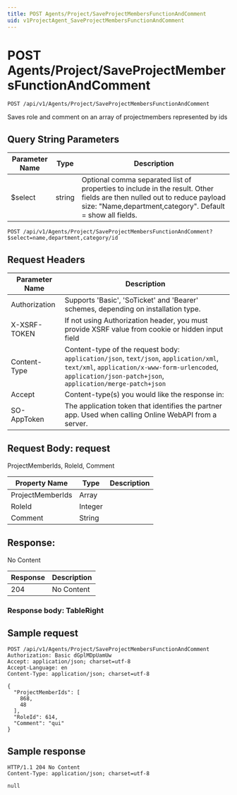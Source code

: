 ```yaml
---
title: POST Agents/Project/SaveProjectMembersFunctionAndComment
uid: v1ProjectAgent_SaveProjectMembersFunctionAndComment
---
```


# POST Agents/Project/SaveProjectMembersFunctionAndComment

```http
POST /api/v1/Agents/Project/SaveProjectMembersFunctionAndComment
```

Saves role and comment on an array of projectmembers represented by ids







## Query String Parameters

| Parameter Name | Type |  Description |
|----------------|------|--------------|
| $select | string |  Optional comma separated list of properties to include in the result. Other fields are then nulled out to reduce payload size: "Name,department,category". Default = show all fields. |

```http
POST /api/v1/Agents/Project/SaveProjectMembersFunctionAndComment?$select=name,department,category/id
```


## Request Headers

| Parameter Name | Description |
|----------------|-------------|
| Authorization  | Supports 'Basic', 'SoTicket' and 'Bearer' schemes, depending on installation type. |
| X-XSRF-TOKEN   | If not using Authorization header, you must provide XSRF value from cookie or hidden input field |
| Content-Type | Content-type of the request body: `application/json`, `text/json`, `application/xml`, `text/xml`, `application/x-www-form-urlencoded`, `application/json-patch+json`, `application/merge-patch+json` |
| Accept         | Content-type(s) you would like the response in:  |
| SO-AppToken | The application token that identifies the partner app. Used when calling Online WebAPI from a server. |

## Request Body: request 

ProjectMemberIds, RoleId, Comment 

| Property Name | Type |  Description |
|----------------|------|--------------|
| ProjectMemberIds | Array |  |
| RoleId | Integer |  |
| Comment | String |  |

## Response:

No Content

| Response | Description |
|----------------|-------------|
| 204 | No Content |

### Response body: TableRight


## Sample request

```http!
POST /api/v1/Agents/Project/SaveProjectMembersFunctionAndComment
Authorization: Basic dGplMDpUamUw
Accept: application/json; charset=utf-8
Accept-Language: en
Content-Type: application/json; charset=utf-8

{
  "ProjectMemberIds": [
    868,
    48
  ],
  "RoleId": 614,
  "Comment": "qui"
}
```

## Sample response

```http_
HTTP/1.1 204 No Content
Content-Type: application/json; charset=utf-8

null
```